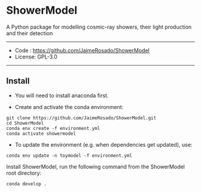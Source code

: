 # ShowerModel
A Python package for modelling cosmic-ray showers, their light production and their detection

--------
* Code : https://github.com/JaimeRosado/ShowerModel
* License: GPL-3.0
--------

## Install

* You will need to install anaconda first.

* Create and activate the conda environment:
```
git clone https://github.com/JaimeRosado/ShowerModel.git
cd ShowerModel
conda env create -f environment.yml
conda activate showermodel
```

* To update the environment (e.g. when dependencies get updated), use:
```
conda env update -n toymodel -f environment.yml
```

Install ShowerModel, run the following command from the ShowerModel root directory:
```
conda develop .
```
